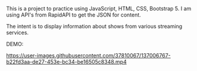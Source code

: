 This is a project to practice using JavaScript, HTML, CSS, Bootstrap 5. I am using API's from RapidAPI to get the JSON for content.

The intent is to display information about shows from various streaming services.

DEMO:

https://user-images.githubusercontent.com/37810067/137006767-b22fd3aa-de27-453e-bc34-be16505c8348.mp4


